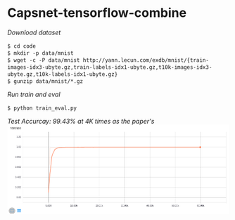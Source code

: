 # Capsnet-tensorflow-combine



*Download dataset*

```
$ cd code
$ mkdir -p data/mnist
$ wget -c -P data/mnist http://yann.lecun.com/exdb/mnist/{train-images-idx3-ubyte.gz,train-labels-idx1-ubyte.gz,t10k-images-idx3-ubyte.gz,t10k-labels-idx1-ubyte.gz}
$ gunzip data/mnist/*.gz
```

*Run train and eval*
```
$ python train_eval.py
```

*Test Accurcay: 99.43% at 4K times as the paper's*
![test_cc](code/test_acc.png)
